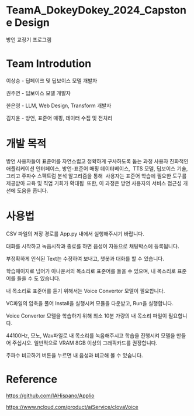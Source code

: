 # TeamA_DokeyDokey_2024_Capstone Design
방언 교정기 프로그램
# Team Introdution
이상승 - 딥페이크 및 딥보이스 모델 개발자 
   
권주연 - 딥보이스 모델 개발자

한은영 - LLM, Web Design, Transform 개발자

김지윤 - 방언, 표준어 매핑, 데이터 수집 및 전처리

# 개발 목적
방언 사용자들이 표준어를 자연스럽고 정확하게 구사하도록 돕는 과정
사용자 친화적인 애플리케이션 인터페이스, 방언-표준어 매핑 데이터베이스, 
TTS 모델, 딥보이스 기술, 그리고 주파수 스펙트럼 분석 알고리즘을 통해 
사용자는 표준어 학습에 필요한 도구를 제공받아 교육 및 직업 기회가 확대됨 
또한, 이 과정은 방언 사용자의 서비스 접근성 개선에 도움을 줍니다.

# 사용법
CSV 파일의 저장 경로를 App.py 내에서 실행해주시기 바랍니다.

대화를 시작하고 녹음시작과 종료를 하면 음성이 자동으로 채팅박스에 등록됩니다.

부정확하게 인식된 Text는 수정하여 보내고, 챗봇과 대화를 할 수 있습니다.

학습페이지로 넘어가 아나운서의 목소리로 표준어를 들을 수 있으며, 내 목소리로 표준어를 들을 수 도 있습니다.

내 목소리로 표준어를 듣기 위해서는 Voice Convertor 모델이 필요합니다.

VC파일의 압축을 풀어 Install을 실행시켜 모듈을 다운받고, Run을 실행합니다.

Voice Convertor 모델을 학습하기 위해 최소 10분 가량의 내 목소리 파일이 필요합니다.

44100Hz, 모노, Wav파일로 내 목소리를 녹음해주시고 학습을 진행시켜 모델을 만들어 주십시오.
일반적으로 VRAM 8GB 이상의 그래픽카드를 권장합니다.

주파수 비교하기 버튼을 누르면 내 음성과 비교해 볼 수 있습니다.

# Reference
https://github.com/IAHispano/Applio

https://www.ncloud.com/product/aiService/clovaVoice

